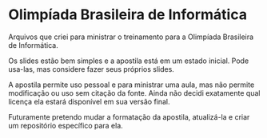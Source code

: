 # Olimpíada Brasileira de Informática

Arquivos que criei para ministrar o treinamento para a Olimpíada Brasileira de Informática.

Os slides estão bem simples e a apostila está em um estado inicial. Pode usa-las, mas considere fazer seus próprios slides.

A apostila permite uso pessoal e para ministrar uma aula, mas não permite modificação ou uso sem citação da fonte. Ainda não decidi exatamente qual licença ela estará disponível em sua versão final.

Futuramente pretendo mudar a formatação da apostila, atualizá-la e criar um repositório específico para ela.
